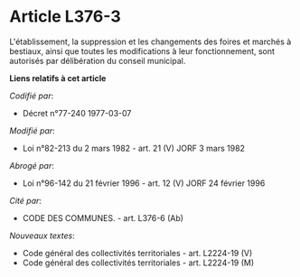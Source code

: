 # Article L376-3

L'établissement, la suppression et les changements des foires et marchés à bestiaux, ainsi que toutes les modifications à
leur fonctionnement, sont autorisés par délibération du conseil municipal.

**Liens relatifs à cet article**

_Codifié par_:

  - Décret n°77-240 1977-03-07

_Modifié par_:

  - Loi n°82-213 du 2 mars 1982 - art. 21 (V) JORF 3 mars 1982

_Abrogé par_:

  - Loi n°96-142 du 21 février 1996 - art. 12 (V) JORF 24 février 1996

_Cité par_:

  - CODE DES COMMUNES. - art. L376-6 (Ab)

_Nouveaux textes_:

  - Code général des collectivités territoriales - art. L2224-19 (V)
  - Code général des collectivités territoriales - art. L2224-19 (M)

